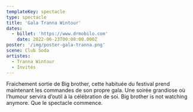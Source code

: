 ```yaml
---
templateKey: spectacle
type: spectacle
title: 'Gala Tranna Wintour'
dates: 
  - billet: 'https://www.drmobilo.com'
    date: 2022-06-23T00:00:00.000Z
poster: '/img/poster-gala-tranna.png'
scene: Club Soda
artistes:
  - Tranna Wintour
  - Invités
---
```

Fraichement sortie de Big brother, cette habituée du festival prend maintenant les commandes de son propre gala. Une soirée grandiose où l’humour servira d’outil à la célébration de soi. Big brother is not watching anymore. Que le spectacle commence.
